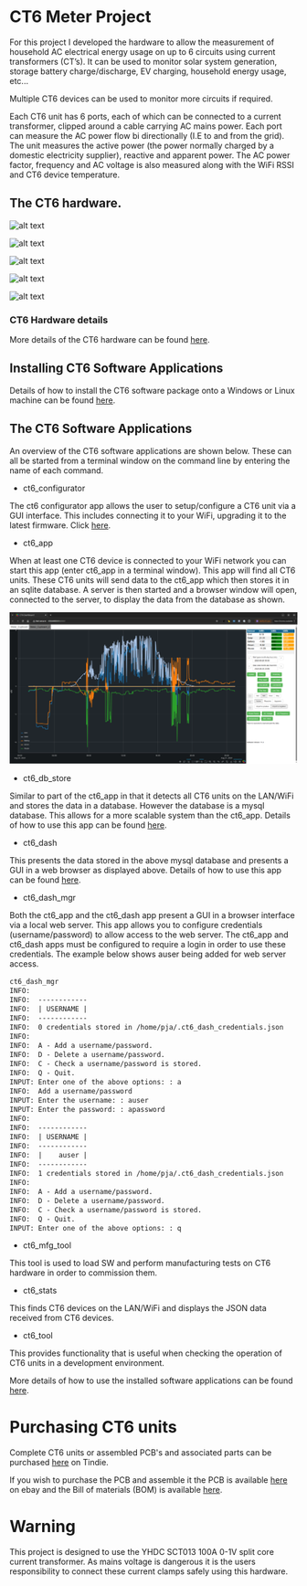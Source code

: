 # CT6 Meter Project
For this project I developed the hardware to allow the measurement of household AC electrical energy usage on up to 6 circuits using current transformers (CT’s). It can be used to monitor solar system generation, storage battery charge/discharge, EV charging, household energy usage, etc...

Multiple CT6 devices can be used to monitor more circuits if required.

Each CT6 unit has 6 ports, each of which can be connected to a current transformer, clipped around a cable carrying AC mains power. Each port can measure the AC power flow bi directionally (I.E to and from the grid). The unit measures the active power (the power normally charged by a domestic electricity supplier), reactive and apparent power. The AC power factor, frequency and AC voltage is also measured along with the WiFi RSSI and CT6 device temperature.

## The CT6 hardware.

![alt text](images/ct6.jpg "CT6 Unit")

![alt text](images/all_parts.jpg "CT6 Parts")

![alt text](images/pcb_with_display_on.jpg "CT6 PCB With Display Power On")

![alt text](images/pcb_with_display.jpg "CT6 PCB With Display Power Off")

![alt text](images/pcb.jpg "CT6 PCB")

### CT6 Hardware details
More details of the CT6 hardware can be found [here](hardware/README.md).

## Installing CT6 Software Applications
Details of how to install the CT6 software package onto a Windows or Linux machine can be found [here](software/server/installers/README.md).

## The CT6 Software Applications
An overview of the CT6 software applications are shown below. These can all be started from a terminal window on the command line by entering the name of each command.

- ct6_configurator

The ct6 configurator app allows the user to setup/configure a CT6 unit via a GUI interface. This includes connecting it to your WiFi, upgrading it to the latest firmware. Click [here](software/server/setting_up_ct6_units.md).

- ct6_app

When at least one CT6 device is connected to your WiFi network you can start this app (enter ct6_app in a terminal window). This app will find all CT6 units. These CT6 units will send data to the ct6_app which then stores it in an sqlite database. A server is then started and a browser window will open, connected to the server, to display the data from the database as shown.

![alt text](software/server/images/ct6_dash.png "ct6_dash")

- ct6_db_store

Similar to part of the ct6_app in that it detects all CT6 units on the LAN/WiFi and stores the data in a database. However the database is a mysql database. This allows for a more scalable system than the ct6_app. Details of how to use this app can be found [here](software/server/mode_1_mysql_db_and_dashboard.md).

- ct6_dash

This presents the data stored in the above mysql database and presents a GUI in a web browser as displayed above.  Details of how to use this app can be found [here](software/server/mode_1_mysql_db_and_dashboard.md).

- ct6_dash_mgr

Both the ct6_app and the ct6_dash app present a GUI in a browser interface via a local web server. This app allows you to configure credentials (username/password) to allow access to the web server. The ct6_app and ct6_dash apps must be configured to require a login in order to use these credentials. The example below shows auser being added for web server access.

```
ct6_dash_mgr
INFO:
INFO:  ------------
INFO:  | USERNAME |
INFO:  ------------
INFO:  0 credentials stored in /home/pja/.ct6_dash_credentials.json
INFO:
INFO:  A - Add a username/password.
INFO:  D - Delete a username/password.
INFO:  C - Check a username/password is stored.
INFO:  Q - Quit.
INPUT: Enter one of the above options: : a
INFO:  Add a username/password
INPUT: Enter the username: : auser
INPUT: Enter the password: : apassword
INFO:
INFO:  ------------
INFO:  | USERNAME |
INFO:  ------------
INFO:  |    auser |
INFO:  ------------
INFO:  1 credentials stored in /home/pja/.ct6_dash_credentials.json
INFO:
INFO:  A - Add a username/password.
INFO:  D - Delete a username/password.
INFO:  C - Check a username/password is stored.
INFO:  Q - Quit.
INPUT: Enter one of the above options: : q
```

- ct6_mfg_tool

This tool is used to load SW and perform manufacturing tests on CT6 hardware in order to commission them.

- ct6_stats

This finds CT6 devices on the LAN/WiFi and displays the JSON data received from CT6 devices.

- ct6_tool

This provides functionality that is useful when checking the operation of CT6 units in a development environment.

More details of how to use the installed software applications can be found [here](software/server/README.md).

# Purchasing CT6 units
Complete CT6 units or assembled PCB's and associated parts can be purchased [here](https://www.tindie.com/products/pausten/ct6-energy-monitor/) on Tindie.

If you wish to purchase the PCB and assemble it the PCB is available [here](https://www.ebay.co.uk/itm/197238433051?_skw=ct6+energy+monitor&itmmeta=01JSDZHK5C73DRCH2B6C3826B8&hash=item2dec53a51b:g:JuUAAOSwgS1oBlyi&itmprp=enc%3AAQAKAAAA8FkggFvd1GGDu0w3yXCmi1cBRlOOjv8sOKb%2FTHOQEqPMlhxXlGHQDXkllzre4%2BcAD9Xe%2BMO3c0eWxNT1whArwip%2BVjcEObn3zDHjn7rUXmn8Eg7MvTBtyVcclCey1ORpy%2FhiubO1FkwFZiuEHAs4gDc7YZebYCdjbKHG5OuyfSEBxeywqPoqp1HD85w0z3N8VLhNet%2Bpgp%2BQRGP00zPNf2Xa50bkNm3EAlkhm49pyxJM4nAW9pQ1wKwWL--ZpUE0TlTCsp9zG0qZx4K2688cyUG2xWnXUhBAK9Xy%2FJXSpeQd6Zgui8Vw8m%2FYUpzmoOYeIg%3D%3D%7Ctkp%3ABk9SR-yyxr_LZQ) on ebay and the Bill of materials (BOM) is available [here](hardware/ct_meter_2.1_bom.csv).

# Warning
This project is designed to use the YHDC SCT013 100A 0-1V split core current transformer. As mains voltage is dangerous it is the users responsibility to connect these current clamps safely using this hardware.
